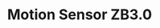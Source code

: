 ---
date_added: 2021-06-05
model: ZM-35ZH-Q
vendor: Tuya
title: Motion Sensor ZB3.0
category: sensor
supports: occupancy
zigbeemodel: ['TS0202','_TYZB01_dl7cejts', '_TZ3000_mcxw5ehu', '_TZ3040_6ygjfyll', '_TZ3000_6ygjfyll ']
compatible: [tasmota, z2m, zha, deconz]
mlink: 
link: https://www.aliexpress.com/item/1005003320192145.html
link2: https://www.aliexpress.com/item/1005002420495341.html
link3: https://www.banggood.com/Bakeey-Tuya-Zigbee-Smart-PIR-Motion-Sensor-Alarm-System-Human-Body-Detection-Sensors-Motion-Detector-For-Lighting-Home-Automation-p-1839653.html
link4: https://www.amazon.com/dp/B0914XCKY1
link5: https://www.aliexpress.com/item/1005004765555342.html
EAN: ZM-RT201
---